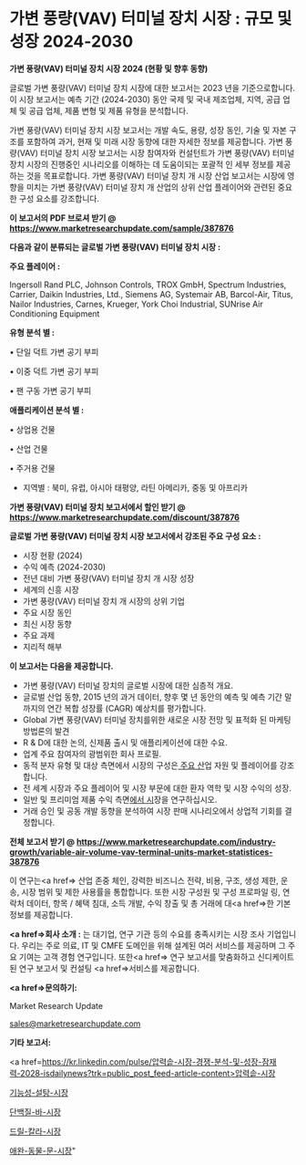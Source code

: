 # 가변 풍량(VAV) 터미널 장치 시장 : 규모 및 성장 2024-2030

<strong>가변 풍량(VAV) 터미널 장치 시장 2024 (현황 및 향후 동향)</strong>

글로벌 가변 풍량(VAV) 터미널 장치 시장에 대한 보고서는 2023 년을 기준으로합니다.이 시장 보고서는 예측 기간 (2024-2030) 동안 국제 및 국내 제조업체, 지역, 공급 업체 및 공급 업체, 제품 변형 및 제품 유형을 분석합니다.

가변 풍량(VAV) 터미널 장치 시장 보고서는 개발 속도, 용량, 성장 동인, 기술 및 자본 구조를 포함하여 과거, 현재 및 미래 시장 동향에 대한 자세한 정보를 제공합니다. 가변 풍량(VAV) 터미널 장치 시장 보고서는 시장 참여자와 컨설턴트가 가변 풍량(VAV) 터미널 장치 시장의 진행중인 시나리오를 이해하는 데 도움이되는 포괄적 인 세부 정보를 제공하는 것을 목표로합니다. 가변 풍량(VAV) 터미널 장치 개 시장 산업 보고서는 시장에 영향을 미치는 가변 풍량(VAV) 터미널 장치 개 산업의 상위 산업 플레이어와 관련된 중요한 구성 요소를 강조합니다.



<strong>이 보고서의 PDF 브로셔 받기 @ <a href=https://www.marketresearchupdate.com/sample/387876>https://www.marketresearchupdate.com/sample/387876</a></strong>



<strong>다음과 같이 분류되는 글로벌 가변 풍량(VAV) 터미널 장치 시장 :</strong>



<strong>주요 플레이어 :</strong>

Ingersoll Rand PLC, Johnson Controls, TROX GmbH, Spectrum Industries, Carrier, Daikin Industries, Ltd., Siemens AG, Systemair AB, Barcol-Air, Titus, Nailor Industries, Carnes, Krueger, York Choi Industrial, SUNrise Air Conditioning Equipment



<strong>유형 분석 별 :</strong>

• 단일 덕트 가변 공기 부피

• 이중 덕트 가변 공기 부피

• 팬 구동 가변 공기 부피



<strong>애플리케이션 분석 별 :</strong>

• 상업용 건물

• 산업 건물

• 주거용 건물

<ul>
  <li>지역별 : 북미, 유럽, 아시아 태평양, 라틴 아메리카, 중동 및 아프리카</li>
</ul>


<strong>가변 풍량(VAV) 터미널 장치 보고서에서 할인 받기 @ <a href=https://www.marketresearchupdate.com/discount/387876>https://www.marketresearchupdate.com/discount/387876</a></strong>



<strong>글로벌 가변 풍량(VAV) 터미널 장치 시장 보고서에서 강조된 주요 구성 요소 :</strong>
<ul>
  <li>시장 현황 (2024)</li>
  <li>수익 예측 (2024-2030)</li>
  <li>전년 대비 가변 풍량(VAV) 터미널 장치 개 시장 성장</li>
  <li>세계의 신흥 시장</li>
  <li>가변 풍량(VAV) 터미널 장치 개 시장의 상위 기업</li>
  <li>주요 시장 동인</li>
  <li>최신 시장 동향</li>
  <li>주요 과제</li>
  <li>지리적 해부</li>
</ul>


<strong>이 보고서는 다음을 제공합니다.</strong>
<ul>
  <li>가변 풍량(VAV) 터미널 장치의 글로벌 시장에 대한 심층적 개요.</li>
  <li>글로벌 산업 동향, 2015 년의 과거 데이터, 향후 몇 년 동안의 예측 및 예측 기간 말까지의 연간 복합 성장률 (CAGR) 예상치를 평가합니다.</li>
  <li>Global 가변 풍량(VAV) 터미널 장치를위한 새로운 시장 전망 및 표적화 된 마케팅 방법론의 발견</li>
  <li>R &amp; D에 대한 논의, 신제품 출시 및 애플리케이션에 대한 수요.</li>
  <li>업계 주요 참여자의 광범위한 회사 프로필.</li>
  <li>동적 분자 유형 및 대상 측면에서 시장의 구성은<a href=> 주요 산</a>업 자원 및 플레이어를 강조합니다.</li>
  <li>전 세계 시장과 주요 플레이어 및 시장 부문에 대한 환자 역학 및 시장 수익의 성장.</li>
  <li>일반 및 프리미엄 제품 수익 측면<a href=>에서 시</a>장을 연구하십시오.</li>
  <li>거래 승인 및 공동 개발 동향을 분석하여 시장 판매 시나리오에서 상업적 기회를 결정합니다.</li>
</ul>



<strong>전체 보고서 받기 @ <a href=https://www.marketresearchupdate.com/industry-growth/variable-air-volume-vav-terminal-units-market-statistices-387876>https://www.marketresearchupdate.com/industry-growth/variable-air-volume-vav-terminal-units-market-statistices-387876</a></strong>

이 연구는<a href=> 산업 존중</a> 체인, 강력한 비즈니스 전략, 비용, 구조, 생성 제한, 운송, 시장 범위 및 제한 사용률을 통합합니다. 또한 시장 구성원 및 구성 프로파일 링, 연락처 데이터, 항목 / 혜택 침대, 소득 개발, 수익 창출 및 총 거래에 대<a href=>한 기본 </a>정보를 제공합니다.



<strong><a href=>회사 소</a>개 :</strong>
는 대기업, 연구 기관 등의 수요를 충족시키는 시장 조사 기업입니다. 우리는 주로 의료, IT 및 CMFE 도메인을 위해 설계된 여러 서비스를 제공하며 그 주요 기여는 고객 경험 연구입니다. 또한<a href=> 연구 보</a>고서를 맞춤화하고 신디케이트 된 연구 보고서 및 컨설팅 <a href=>서비스</a>를 제공합니다.



<strong><a href=>문의하기:</a></strong>

Market Research Update

sales@marketresearchupdate.com



<strong>기타 보고서:</strong>

<a href=https://kr.linkedin.com/pulse/압력솥-시장-경쟁-분석-및-성장-잠재력-2028-isdailynews?trk=public_post_feed-article-content>압력솥-시장</a>

<a href=https://www.linkedin.com/pulse/기능성-설탕-시장-현재-및-미래-성장-2029-survey-savvy-insights-360-analysis/>기능성-설탕-시장</a>

<a href=https://www.linkedin.com/pulse/단백질-바-시장-동향-및-성장-전망-analytics-alchemy-360-analysis-i2iaf/>단백질-바-시장</a>

<a href=https://www.linkedin.com/pulse/드릴-칼라-시장-동향-및-성장-전망-survey-savvy-insights-360-analysis-ug0wf/>드릴-칼라-시장</a>

<a href=https://www.linkedin.com/pulse/애완-동물-문-시장-경쟁-분석-및-성장-잠재력-2030-market-matrix-musings-analysis-fodff/>애완-동물-문-시장</a>"
  
